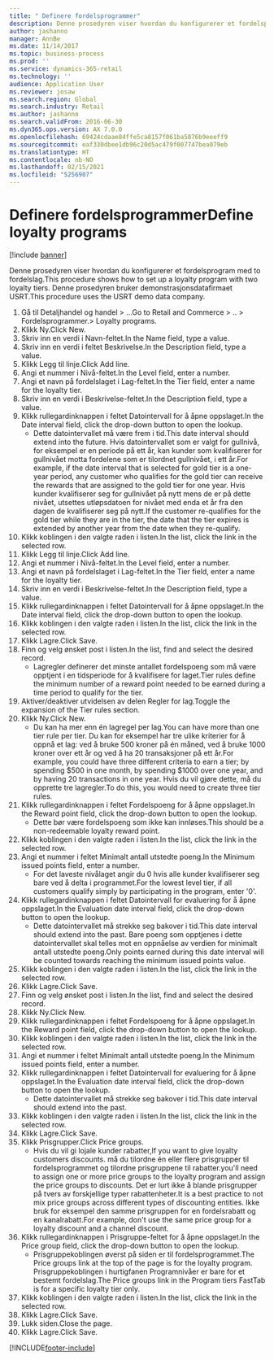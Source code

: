 ```yaml
---
title: " Definere fordelsprogrammer"
description: Denne prosedyren viser hvordan du konfigurerer et fordelsprogram med to fordelslag.
author: jashanno
manager: AnnBe
ms.date: 11/14/2017
ms.topic: business-process
ms.prod: ''
ms.service: dynamics-365-retail
ms.technology: ''
audience: Application User
ms.reviewer: josaw
ms.search.region: Global
ms.search.industry: Retail
ms.author: jashanno
ms.search.validFrom: 2016-06-30
ms.dyn365.ops.version: AX 7.0.0
ms.openlocfilehash: 69424cdaae84ffe5ca8157f061ba5876b9eeeff9
ms.sourcegitcommit: eaf330dbee1db96c20d5ac479f007747bea079eb
ms.translationtype: HT
ms.contentlocale: nb-NO
ms.lasthandoff: 02/15/2021
ms.locfileid: "5256907"
---
```

# <a name="define-loyalty-programs"></a><span data-ttu-id="4beef-103"> Definere fordelsprogrammer</span><span class="sxs-lookup"><span data-stu-id="4beef-103">Define loyalty programs</span></span>

[!include [banner](../includes/banner.md)]

<span data-ttu-id="4beef-104">Denne prosedyren viser hvordan du konfigurerer et fordelsprogram med to fordelslag.</span><span class="sxs-lookup"><span data-stu-id="4beef-104">This procedure shows how to set up a loyalty program with two loyalty tiers.</span></span> <span data-ttu-id="4beef-105">Denne prosedyren bruker demonstrasjonsdatafirmaet USRT.</span><span class="sxs-lookup"><span data-stu-id="4beef-105">This procedure uses the USRT demo data company.</span></span>

1. <span data-ttu-id="4beef-106">Gå til Detaljhandel og handel > ...</span><span class="sxs-lookup"><span data-stu-id="4beef-106">Go to Retail and Commerce > ..</span></span> <span data-ttu-id="4beef-107">> Fordelsprogrammer.</span><span class="sxs-lookup"><span data-stu-id="4beef-107">> Loyalty programs.</span></span>
2. <span data-ttu-id="4beef-108">Klikk Ny.</span><span class="sxs-lookup"><span data-stu-id="4beef-108">Click New.</span></span>
3. <span data-ttu-id="4beef-109">Skriv inn en verdi i Navn-feltet.</span><span class="sxs-lookup"><span data-stu-id="4beef-109">In the Name field, type a value.</span></span>
4. <span data-ttu-id="4beef-110">Skriv inn en verdi i feltet Beskrivelse.</span><span class="sxs-lookup"><span data-stu-id="4beef-110">In the Description field, type a value.</span></span>
5. <span data-ttu-id="4beef-111">Klikk Legg til linje.</span><span class="sxs-lookup"><span data-stu-id="4beef-111">Click Add line.</span></span>
6. <span data-ttu-id="4beef-112">Angi et nummer i Nivå-feltet.</span><span class="sxs-lookup"><span data-stu-id="4beef-112">In the Level field, enter a number.</span></span>
7. <span data-ttu-id="4beef-113">Angi et navn på fordelslaget i Lag-feltet.</span><span class="sxs-lookup"><span data-stu-id="4beef-113">In the Tier field, enter a name for the loyalty tier.</span></span>
8. <span data-ttu-id="4beef-114">Skriv inn en verdi i Beskrivelse-feltet.</span><span class="sxs-lookup"><span data-stu-id="4beef-114">In the Description field, type a value.</span></span>
9. <span data-ttu-id="4beef-115">Klikk rullegardinknappen i feltet Datointervall for å åpne oppslaget.</span><span class="sxs-lookup"><span data-stu-id="4beef-115">In the Date interval field, click the drop-down button to open the lookup.</span></span>
    * <span data-ttu-id="4beef-116">Dette datointervallet må være frem i tid.</span><span class="sxs-lookup"><span data-stu-id="4beef-116">This date interval should extend into the future.</span></span> <span data-ttu-id="4beef-117">Hvis datointervallet som er valgt for gullnivå, for eksempel er en periode på ett år, kan kunder som kvalifiserer for gullnivået motta fordelene som er tilordnet gullnivået, i ett år.</span><span class="sxs-lookup"><span data-stu-id="4beef-117">For example, if the date interval that is selected for gold tier is a one-year period, any customer who qualifies for the gold tier can receive the rewards that are assigned to the gold tier for one year.</span></span> <span data-ttu-id="4beef-118">Hvis kunder kvalifiserer seg for gullnivået på nytt mens de er på dette nivået, utsettes utløpsdatoen for nivået med enda et år fra den dagen de kvalifiserer seg på nytt.</span><span class="sxs-lookup"><span data-stu-id="4beef-118">If the customer re-qualifies for the gold tier while they are in the tier, the date that the tier expires is extended by another year from the date when they re-qualify.</span></span>  
10. <span data-ttu-id="4beef-119">Klikk koblingen i den valgte raden i listen.</span><span class="sxs-lookup"><span data-stu-id="4beef-119">In the list, click the link in the selected row.</span></span>
11. <span data-ttu-id="4beef-120">Klikk Legg til linje.</span><span class="sxs-lookup"><span data-stu-id="4beef-120">Click Add line.</span></span>
12. <span data-ttu-id="4beef-121">Angi et nummer i Nivå-feltet.</span><span class="sxs-lookup"><span data-stu-id="4beef-121">In the Level field, enter a number.</span></span>
13. <span data-ttu-id="4beef-122">Angi et navn på fordelslaget i Lag-feltet.</span><span class="sxs-lookup"><span data-stu-id="4beef-122">In the Tier field, enter a name for the loyalty tier.</span></span>
14. <span data-ttu-id="4beef-123">Skriv inn en verdi i Beskrivelse-feltet.</span><span class="sxs-lookup"><span data-stu-id="4beef-123">In the Description field, type a value.</span></span>
15. <span data-ttu-id="4beef-124">Klikk rullegardinknappen i feltet Datointervall for å åpne oppslaget.</span><span class="sxs-lookup"><span data-stu-id="4beef-124">In the Date interval field, click the drop-down button to open the lookup.</span></span>
16. <span data-ttu-id="4beef-125">Klikk koblingen i den valgte raden i listen.</span><span class="sxs-lookup"><span data-stu-id="4beef-125">In the list, click the link in the selected row.</span></span>
17. <span data-ttu-id="4beef-126">Klikk Lagre.</span><span class="sxs-lookup"><span data-stu-id="4beef-126">Click Save.</span></span>
18. <span data-ttu-id="4beef-127">Finn og velg ønsket post i listen.</span><span class="sxs-lookup"><span data-stu-id="4beef-127">In the list, find and select the desired record.</span></span>
    * <span data-ttu-id="4beef-128">Lagregler definerer det minste antallet fordelspoeng som må være opptjent i en tidsperiode for å kvalifisere for laget.</span><span class="sxs-lookup"><span data-stu-id="4beef-128">Tier rules define the minimum number of a reward point needed to be earned during a time period to qualify for the tier.</span></span>  
19. <span data-ttu-id="4beef-129">Aktiver/deaktiver utvidelsen av delen Regler for lag.</span><span class="sxs-lookup"><span data-stu-id="4beef-129">Toggle the expansion of the Tier rules section.</span></span>
20. <span data-ttu-id="4beef-130">Klikk Ny.</span><span class="sxs-lookup"><span data-stu-id="4beef-130">Click New.</span></span>
    * <span data-ttu-id="4beef-131">Du kan ha mer enn én lagregel per lag.</span><span class="sxs-lookup"><span data-stu-id="4beef-131">You can have more than one tier rule per tier.</span></span> <span data-ttu-id="4beef-132">Du kan for eksempel har tre ulike kriterier for å oppnå et lag: ved å bruke 500 kroner på én måned, ved å bruke 1000 kroner over ett år og ved å ha 20 transaksjoner på ett år.</span><span class="sxs-lookup"><span data-stu-id="4beef-132">For example, you could have three different criteria to earn a tier; by spending $500 in one month, by spending $1000 over one year, and by having 20 transactions in one year.</span></span> <span data-ttu-id="4beef-133">Hvis du vil gjøre dette, må du opprette tre lagregler.</span><span class="sxs-lookup"><span data-stu-id="4beef-133">To do this, you would need to create three tier rules.</span></span>  
21. <span data-ttu-id="4beef-134">Klikk rullegardinknappen i feltet Fordelspoeng for å åpne oppslaget.</span><span class="sxs-lookup"><span data-stu-id="4beef-134">In the Reward point field, click the drop-down button to open the lookup.</span></span>
    * <span data-ttu-id="4beef-135">Dette bør være fordelspoeng som ikke kan innløses.</span><span class="sxs-lookup"><span data-stu-id="4beef-135">This should be a non-redeemable loyalty reward point.</span></span>  
22. <span data-ttu-id="4beef-136">Klikk koblingen i den valgte raden i listen.</span><span class="sxs-lookup"><span data-stu-id="4beef-136">In the list, click the link in the selected row.</span></span>
23. <span data-ttu-id="4beef-137">Angi et nummer i feltet Minimalt antall utstedte poeng.</span><span class="sxs-lookup"><span data-stu-id="4beef-137">In the Minimum issued points field, enter a number.</span></span>
    * <span data-ttu-id="4beef-138">For det laveste nivålaget angir du 0 hvis alle kunder kvalifiserer seg bare ved å delta i programmet.</span><span class="sxs-lookup"><span data-stu-id="4beef-138">For the lowest level tier, if all customers qualify simply by participating in the program, enter '0'.</span></span>  
24. <span data-ttu-id="4beef-139">Klikk rullegardinknappen i feltet Datointervall for evaluering for å åpne oppslaget.</span><span class="sxs-lookup"><span data-stu-id="4beef-139">In the Evaluation date interval field, click the drop-down button to open the lookup.</span></span>
    * <span data-ttu-id="4beef-140">Dette datointervallet må strekke seg bakover i tid.</span><span class="sxs-lookup"><span data-stu-id="4beef-140">This date interval should extend into the past.</span></span> <span data-ttu-id="4beef-141">Bare poeng som opptjenes i dette datointervallet skal telles mot en oppnåelse av verdien for minimalt antall utstedte poeng.</span><span class="sxs-lookup"><span data-stu-id="4beef-141">Only points earned during this date interval will be counted towards reaching the minimum issued points value.</span></span>  
25. <span data-ttu-id="4beef-142">Klikk koblingen i den valgte raden i listen.</span><span class="sxs-lookup"><span data-stu-id="4beef-142">In the list, click the link in the selected row.</span></span>
26. <span data-ttu-id="4beef-143">Klikk Lagre.</span><span class="sxs-lookup"><span data-stu-id="4beef-143">Click Save.</span></span>
27. <span data-ttu-id="4beef-144">Finn og velg ønsket post i listen.</span><span class="sxs-lookup"><span data-stu-id="4beef-144">In the list, find and select the desired record.</span></span>
28. <span data-ttu-id="4beef-145">Klikk Ny.</span><span class="sxs-lookup"><span data-stu-id="4beef-145">Click New.</span></span>
29. <span data-ttu-id="4beef-146">Klikk rullegardinknappen i feltet Fordelspoeng for å åpne oppslaget.</span><span class="sxs-lookup"><span data-stu-id="4beef-146">In the Reward point field, click the drop-down button to open the lookup.</span></span>
30. <span data-ttu-id="4beef-147">Klikk koblingen i den valgte raden i listen.</span><span class="sxs-lookup"><span data-stu-id="4beef-147">In the list, click the link in the selected row.</span></span>
31. <span data-ttu-id="4beef-148">Angi et nummer i feltet Minimalt antall utstedte poeng.</span><span class="sxs-lookup"><span data-stu-id="4beef-148">In the Minimum issued points field, enter a number.</span></span>
32. <span data-ttu-id="4beef-149">Klikk rullegardinknappen i feltet Datointervall for evaluering for å åpne oppslaget.</span><span class="sxs-lookup"><span data-stu-id="4beef-149">In the Evaluation date interval field, click the drop-down button to open the lookup.</span></span>
    * <span data-ttu-id="4beef-150">Dette datointervallet må strekke seg bakover i tid.</span><span class="sxs-lookup"><span data-stu-id="4beef-150">This date interval should extend into the past.</span></span>  
33. <span data-ttu-id="4beef-151">Klikk koblingen i den valgte raden i listen.</span><span class="sxs-lookup"><span data-stu-id="4beef-151">In the list, click the link in the selected row.</span></span>
34. <span data-ttu-id="4beef-152">Klikk Lagre.</span><span class="sxs-lookup"><span data-stu-id="4beef-152">Click Save.</span></span>
35. <span data-ttu-id="4beef-153">Klikk Prisgrupper.</span><span class="sxs-lookup"><span data-stu-id="4beef-153">Click Price groups.</span></span>
    * <span data-ttu-id="4beef-154">Hvis du vil gi lojale kunder rabatter,</span><span class="sxs-lookup"><span data-stu-id="4beef-154">If you want to give loyalty customers discounts.</span></span> <span data-ttu-id="4beef-155">må du tilordne én eller flere prisgrupper til fordelsprogrammet og tilordne prisgruppene til rabatter.</span><span class="sxs-lookup"><span data-stu-id="4beef-155">you'll need to assign one or more price groups to the loyalty program and assign the price groups to discounts.</span></span> <span data-ttu-id="4beef-156">Det er lurt ikke å blande prisgrupper på tvers av forskjellige typer rabattenheter.</span><span class="sxs-lookup"><span data-stu-id="4beef-156">It is a best practice to not mix price groups across different types of discounting entities.</span></span>  <span data-ttu-id="4beef-157">Ikke bruk for eksempel den samme prisgruppen for en fordelsrabatt og en kanalrabatt.</span><span class="sxs-lookup"><span data-stu-id="4beef-157">For example, don't use the same price group for a loyalty discount and a channel discount.</span></span>  
36. <span data-ttu-id="4beef-158">Klikk rullegardinknappen i Prisgruppe-feltet for å åpne oppslaget.</span><span class="sxs-lookup"><span data-stu-id="4beef-158">In the Price group field, click the drop-down button to open the lookup.</span></span>
    * <span data-ttu-id="4beef-159">Prisgruppekoblingen øverst på siden er til fordelsprogrammet.</span><span class="sxs-lookup"><span data-stu-id="4beef-159">The Price groups link at the top of the page is for the loyalty program.</span></span> <span data-ttu-id="4beef-160">Prisgruppekoblingen i hurtigfanen Programnivåer er bare for et bestemt fordelslag.</span><span class="sxs-lookup"><span data-stu-id="4beef-160">The Price groups link in the Program tiers FastTab is for a specific loyalty tier only.</span></span>  
37. <span data-ttu-id="4beef-161">Klikk koblingen i den valgte raden i listen.</span><span class="sxs-lookup"><span data-stu-id="4beef-161">In the list, click the link in the selected row.</span></span>
38. <span data-ttu-id="4beef-162">Klikk Lagre.</span><span class="sxs-lookup"><span data-stu-id="4beef-162">Click Save.</span></span>
39. <span data-ttu-id="4beef-163">Lukk siden.</span><span class="sxs-lookup"><span data-stu-id="4beef-163">Close the page.</span></span>
40. <span data-ttu-id="4beef-164">Klikk Lagre.</span><span class="sxs-lookup"><span data-stu-id="4beef-164">Click Save.</span></span>



[!INCLUDE[footer-include](../../includes/footer-banner.md)]